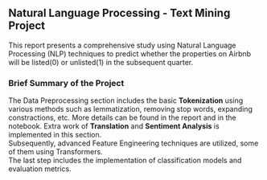 ## Natural Language Processing - Text Mining Project
This report presents a comprehensive study using Natural Language Processing (NLP) techniques to predict whether the properties on Airbnb will be listed(0) or unlisted(1) in the subsequent quarter.
### Brief Summary of the Project
The Data Preprocessing section includes the basic **Tokenization** using various methods such as lemmatization, removing stop words, expanding constractions, etc. More details can be found in the report and in the notebook. Extra work of **Translation** and **Sentiment Analysis** is implemented in this section. <br>
Subsequently, advanced Feature Engineering techniques are utilized, some of them using Transformers. <br>
The last step includes the implementation of classification models and evaluation metrics.
